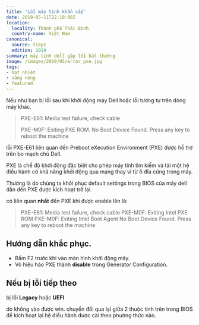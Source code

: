 ```yaml
---
title: 'Lỗi máy tính khẩn cấp'
date: 2019-05-11T22:10:00Z
location:
  locality: Thành phố Thái Bình
  country-name: Việt Nam
canonical:
  source: tiepz
  edition: 2019
summary: máy tính dell gặp lỗi bất thường
image: /images/2019/05/error_pxe.jpg
tags:
- hạt nhiệt
- nắng nóng
- featured
---
```


Nếu như bạn bị lỗi sau khi khởi động máy Dell hoặc lỗi tương tự trên dòng máy khác.

> PXE-E61: Media test failure, check cable
> 
> PXE-M0F: Exiting PXE ROM.
> No Boot Device Found. Press any key to reboot the machine

lỗi PXE-E61 liên quan đến Preboot eXecution Environment (PXE) được hỗ trợ trên bo mạch chủ Dell.

PXE là chế độ khởi động đặc biệt cho phép máy tính tìm kiếm và tải một hệ điều hành có khả năng khởi động qua mạng thay vì từ ổ đĩa cứng trong máy.

Thường là do chúng ta khôi phục default settings trong BIOS của máy dell dẫn đến PXE được kích hoạt trở lại.

có liên quan **nhất** đến PXE khi được enable lên là:

> PXE-E61: Media test failure, check cable
> PXE-M0F: Exiting Intel PXE ROM
> PXE-M0F: Exiting Intel Boot Agent
> No Boot Device Found. Press any key to reboot the machine

## Hướng dẫn khắc phục.

- Bấm F2 trước khi vào màn hình khởi động máy.
- Vô hiệu háo PXE thành **disable** trong Generator Configuration.

## Nếu bị lỗi tiếp theo

bị lỗi **Legacy** hoặc **UEFI**

do không vào được win. chuyển đổi qua lại giữa 2 thuộc tính trên trong BIOS để kích hoạt lại hệ điều hành được cài theo phương thức nào.